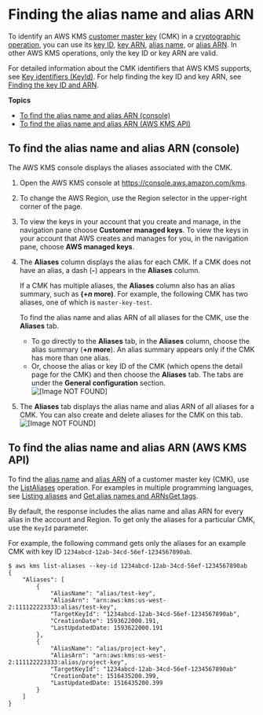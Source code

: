 # Finding the alias name and alias ARN<a name="find-cmk-alias"></a>

To identify an AWS KMS [customer master key](concepts.md#master_keys) \(CMK\) in a [cryptographic operation](concepts.md#cryptographic-operations), you can use its [key ID](concepts.md#key-id-key-id), [key ARN](concepts.md#key-id-key-ARN), [alias name](concepts.md#key-id-alias-name), or [alias ARN](concepts.md#key-id-alias-ARN)\. In other AWS KMS operations, only the key ID or key ARN are valid\.

For detailed information about the CMK identifiers that AWS KMS supports, see [Key identifiers \(KeyId\)](concepts.md#key-id)\. For help finding the key ID and key ARN, see [Finding the key ID and ARN](find-cmk-id-arn.md)\.

**Topics**
+ [To find the alias name and alias ARN \(console\)](#find-alias-console)
+ [To find the alias name and alias ARN \(AWS KMS API\)](#find-cmk-arn-api)

## To find the alias name and alias ARN \(console\)<a name="find-alias-console"></a>

The AWS KMS console displays the aliases associated with the CMK\. 

1. Open the AWS KMS console at [https://console\.aws\.amazon\.com/kms](https://console.aws.amazon.com/kms)\.

1. To change the AWS Region, use the Region selector in the upper\-right corner of the page\.

1. To view the keys in your account that you create and manage, in the navigation pane choose **Customer managed keys**\. To view the keys in your account that AWS creates and manages for you, in the navigation pane, choose **AWS managed keys**\.

1. The **Aliases** column displays the alias for each CMK\. If a CMK does not have an alias, a dash \(**\-**\) appears in the **Aliases** column\.

   If a CMK has multiple aliases, the **Aliases** column also has an alias summary, such as **\(\+*n* more\)**\. For example, the following CMK has two aliases, one of which is `master-key-test`\. 

   To find the alias name and alias ARN of all aliases for the CMK, use the **Aliases** tab\. 
   + To go directly to the **Aliases** tab, in the **Aliases** column, choose the alias summary \(**\+*n* more**\)\. An alias summary appears only if the CMK has more than one alias\.
   + Or, choose the alias or key ID of the CMK \(which opens the detail page for the CMK\) and then choose the **Aliases** tab\. The tabs are under the **General configuration** section\.   
![\[Image NOT FOUND\]](http://docs.aws.amazon.com/kms/latest/developerguide/images/find-alias-name-1-sm.png)

1. The **Aliases** tab displays the alias name and alias ARN of all aliases for a CMK\. You can also create and delete aliases for the CMK on this tab\.  
![\[Image NOT FOUND\]](http://docs.aws.amazon.com/kms/latest/developerguide/images/alias-tab-1.png)

## To find the alias name and alias ARN \(AWS KMS API\)<a name="find-cmk-arn-api"></a>

To find the [alias name](concepts.md#key-id-alias-name) and [alias ARN](concepts.md#key-id-alias-ARN) of a customer master key \(CMK\), use the [ListAliases](https://docs.aws.amazon.com/kms/latest/APIReference/API_ListAliases.html) operation\. For examples in multiple programming languages, see [Listing aliases](programming-aliases.md#list-aliases) and [Get alias names and ARNsGet tags](viewing-keys-cli.md#viewing-keys-list-aliases)\.

By default, the response includes the alias name and alias ARN for every alias in the account and Region\. To get only the aliases for a particular CMK, use the `KeyId` parameter\.

For example, the following command gets only the aliases for an example CMK with key ID `1234abcd-12ab-34cd-56ef-1234567890ab`\. 

```
$ aws kms list-aliases --key-id 1234abcd-12ab-34cd-56ef-1234567890ab
{
    "Aliases": [
        {
            "AliasName": "alias/test-key",
            "AliasArn": "arn:aws:kms:us-west-2:111122223333:alias/test-key",
            "TargetKeyId": "1234abcd-12ab-34cd-56ef-1234567890ab",
            "CreationDate": 1593622000.191,
            "LastUpdatedDate: 1593622000.191
        },
        {
            "AliasName": "alias/project-key",
            "AliasArn": "arn:aws:kms:us-west-2:111122223333:alias/project-key",
            "TargetKeyId": "1234abcd-12ab-34cd-56ef-1234567890ab"
            "CreationDate": 1516435200.399,
            "LastUpdatedDate: 1516435200.399
        }
    ]
}
```